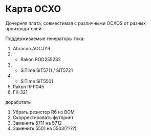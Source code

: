 # Карта OCXO
Дочерняя плата, совместимая с различными OCXOS от разных производителей.



Поддерживаемые генераторы тока:
1. Abracon AOCJYR
2. + Rakon ROD2552S2
3. + SiTime SiT5711 / SiT5721
4. + SiTime SiT5501
5. Rakon RFP045
6. ГК-321


доработать
1. Убрать резистор R6 из BOM   
2. Скорректировать футпринт 
3. Заменить 5711 на 5712
4. Заменить 5501 на 5503(????)
